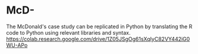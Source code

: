 # McD-
The McDonald's case study can be replicated in Python by translating the R code to Python using relevant libraries and syntax.
https://colab.research.google.com/drive/1Z05JSgOg61sXqIyC82VY442iG0WU-APo
